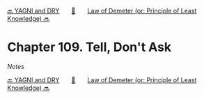[🔙 YAGNI and DRY][previous-chapter]&nbsp;&nbsp;&nbsp;&nbsp;&nbsp;&nbsp;&nbsp;[🏡][readme]&nbsp;&nbsp;&nbsp;&nbsp;&nbsp;&nbsp;&nbsp;[Law of Demeter (or: Principle of Least Knowledge) 🔜][upcoming-chapter]

# Chapter 109. Tell, Don't Ask

_Notes_

[🔙 YAGNI and DRY][previous-chapter]&nbsp;&nbsp;&nbsp;&nbsp;&nbsp;&nbsp;&nbsp;[🏡][readme]&nbsp;&nbsp;&nbsp;&nbsp;&nbsp;&nbsp;&nbsp;[Law of Demeter (or: Principle of Least Knowledge) 🔜][upcoming-chapter]

[readme]: README.md
[previous-chapter]: ch108-yagni-and-dry.md
[upcoming-chapter]: ch110-law-of-demeter-or-principle-of-least-knowledge.md